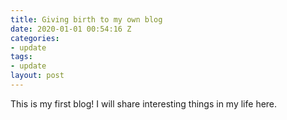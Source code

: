 ```yaml
---
title: Giving birth to my own blog
date: 2020-01-01 00:54:16 Z
categories:
- update
tags:
- update
layout: post
---
```


This is my first blog! I will share interesting things in my life here.
